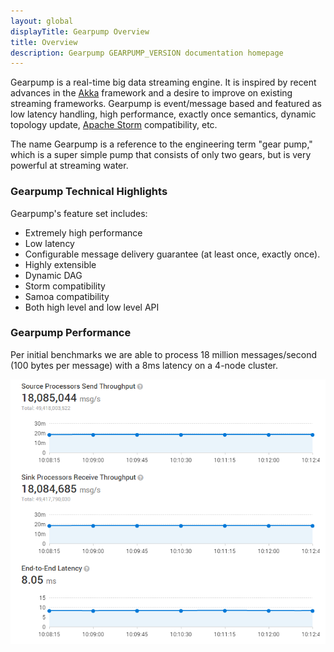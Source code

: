```yaml
---
layout: global
displayTitle: Gearpump Overview
title: Overview
description: Gearpump GEARPUMP_VERSION documentation homepage
---
```


Gearpump is a real-time big data streaming engine.
It is inspired by recent advances in the [Akka](http://akka.io/) framework and a desire to improve on existing streaming frameworks.
Gearpump is event/message based and featured as low latency handling, high performance, exactly once semantics,
dynamic topology update, [Apache Storm](https://storm.apache.org/) compatibility, etc.

The	name	Gearpump	is	a	reference to	the	engineering term "gear	pump,"	which	is	a	super simple
pump	that	consists of	only	two	gears,	but	is	very	powerful at	streaming water.

### Gearpump Technical Highlights
Gearpump's feature set includes:

* Extremely high performance
* Low latency
* Configurable message delivery guarantee (at least once, exactly once).
* Highly extensible
* Dynamic DAG
* Storm compatibility
* Samoa compatibility
* Both high level and low level API

### Gearpump Performance
Per initial benchmarks we are able to process 18 million messages/second (100 bytes per message) with a 8ms latency on a 4-node cluster.

![Dashboard](img/dashboard.png)

